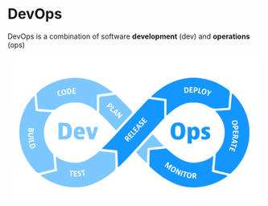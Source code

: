 # DevOps

DevOps is a combination of software **development** (dev) and **operations** (ops)

![Devops.svg](devops.svg)